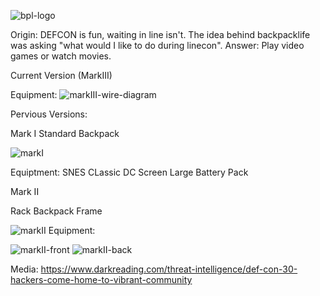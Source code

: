 ![bpl-logo](https://github.com/b6lindsley/backpacklife/blob/main/Photos/bpl-logo-git.png)

Origin:
DEFCON is fun, waiting in line isn't. The idea behind backpacklife was asking "what would I like to do during linecon". Answer: Play video games or watch movies.  

Current Version (MarkIII)

 Equipment:
![markIII-wire-diagram](https://github.com/b6lindsley/backpacklife/blob/main/Photos/BACKPACKLIFE%20(1).jpeg)

Pervious Versions:

Mark I
Standard Backpack

![markI](https://github.com/b6lindsley/backpacklife/blob/main/Photos/markI.jpg)

Equiptment:
SNES CLassic
DC Screen
Large Battery Pack

Mark II

Rack Backpack Frame

![markII](https://github.com/b6lindsley/backpacklife/blob/main/Photos/brad_lindsley_line_con_bag.jpg)
Equipment:


![markII-front](https://github.com/b6lindsley/backpacklife/blob/main/Photos/MarkII-Front.jpg)
![markII-back](https://github.com/b6lindsley/backpacklife/blob/main/Photos/markII-back.jpg)

Media:
https://www.darkreading.com/threat-intelligence/def-con-30-hackers-come-home-to-vibrant-community
